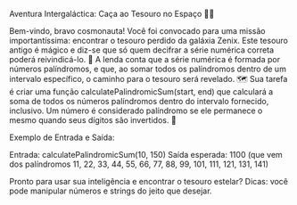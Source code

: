 Aventura Intergaláctica: Caça ao Tesouro no Espaço 🚀🌌


Bem-vindo, bravo cosmonauta! Você foi convocado para uma missão importantíssima: encontrar o tesouro perdido da galáxia Zenix. Este tesouro antigo é mágico e diz-se que só quem decifrar a série numérica correta poderá reivindicá-lo. 🌠
A lenda conta que a série numérica é formada por números palíndromos, e que, ao somar todos os palíndromos dentro de um intervalo específico, o caminho para o tesouro será revelado. 🗺️
Sua tarefa é criar uma função calculatePalindromicSum(start, end) que calculará a soma de todos os números palíndromos dentro do intervalo fornecido, inclusivo.
Um número é considerado palíndromo se ele permanece o mesmo quando seus dígitos são invertidos. 📐

Exemplo de Entrada e Saída:


Entrada: calculatePalindromicSum(10, 150)
Saída esperada: 1100 (que vem dos palíndromos 11, 22, 33, 44, 55, 66, 77, 88, 99, 101, 111, 121, 131, 141)


Pronto para usar sua inteligência e encontrar o tesouro estelar? Dicas: você pode manipular números e strings do jeito que desejar. 
